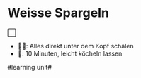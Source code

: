 # Weisse Spargeln
⬜️

- 👨‍🍳: Alles direkt unter dem Kopf schälen
- 🍵: 10 Minuten, leicht köcheln lassen


#learning unit#
